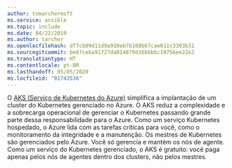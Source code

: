 ```yaml
---
author: tomarchermsft
ms.service: ansible
ms.topic: include
ms.date: 04/22/2019
ms.author: tarcher
ms.openlocfilehash: df7cb09d11d9a910eb7b108b67cae011c3303b31
ms.sourcegitcommit: be67ceba91727da014879d16bbbbc19756ee22e2
ms.translationtype: HT
ms.contentlocale: pt-BR
ms.lasthandoff: 05/05/2020
ms.locfileid: "81743536"
---
```

O [AKS (Serviço de Kubernetes do Azure)](/azure/aks) simplifica a implantação de um cluster do Kubernetes gerenciado no Azure. O AKS reduz a complexidade e a sobrecarga operacional de gerenciar o Kubernetes passando grande parte dessa responsabilidade para o Azure. Como um serviço Kubernetes hospedado, o Azure lida com as tarefas críticas para você, como o monitoramento da integridade e a manutenção. Os mestres de Kubernetes são gerenciados pelo Azure. Você só gerencia e mantém os nós de agente. Como um serviço do Kubernetes gerenciado, o AKS é gratuito: você paga apenas pelos nós de agentes dentro dos clusters, não pelos mestres.